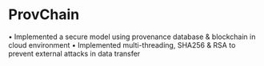 # ProvChain

• Implemented a secure model using provenance database & blockchain in cloud environment
• Implemented multi-threading, SHA256 & RSA to prevent external attacks in data transfer

